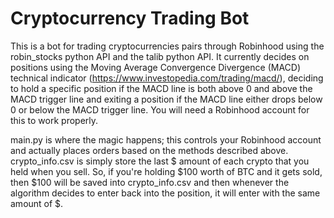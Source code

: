 # Cryptocurrency Trading Bot
This is a bot for trading cryptocurrencies pairs through Robinhood using the robin_stocks python API and the talib python API.  It currently decides on positions using the Moving Average Convergence Divergence (MACD) technical indicator (https://www.investopedia.com/trading/macd/), deciding to hold a specific position if the MACD line is both above 0 and above the MACD trigger line and exiting a position if the MACD line either drops below 0 or below the MACD trigger line.  You will need a Robinhood account for this to work properly.

main.py is where the magic happens; this controls your Robinhood account and actually places orders based on the methods described above.  crypto_info.csv is simply store the last $ amount of each crypto that you held when you sell.  So, if you're holding $100 worth of BTC and it gets sold, then $100 will be saved into crypto_info.csv and then whenever the algorithm decides to enter back into the position, it will enter with the same amount of $.
